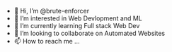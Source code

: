 - 👋 Hi, I’m @brute-enforcer
- 👀 I’m interested in Web Devlopment and ML
- 🌱 I’m currently learning Full stack Web Dev
- 💞️ I’m looking to collaborate on Automated Websites
- 📫 How to reach me ...

<!---
brute-enforcer/brute-enforcer is a ✨ special ✨ repository because its `README.md` (this file) appears on your GitHub profile.
You can click the Preview link to take a look at your changes.
--->
